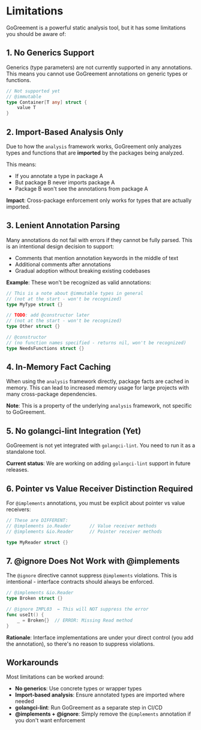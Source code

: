 # Limitations

GoGreement is a powerful static analysis tool, but it has some limitations you should be aware of:

## 1. No Generics Support

Generics (type parameters) are not currently supported in any annotations. This means you cannot use GoGreement annotations on generic types or functions.

```go
// Not supported yet
// @immutable
type Container[T any] struct {
    value T
}
```

## 2. Import-Based Analysis Only

Due to how the `analysis` framework works, GoGreement only analyzes types and functions that are **imported** by the packages being analyzed.

This means:
- If you annotate a type in package A
- But package B never imports package A
- Package B won't see the annotations from package A

**Impact**: Cross-package enforcement only works for types that are actually imported.

## 3. Lenient Annotation Parsing

Many annotations do not fail with errors if they cannot be fully parsed. This is an intentional design decision to support:

- Comments that mention annotation keywords in the middle of text
- Additional comments after annotations
- Gradual adoption without breaking existing codebases

**Example**: These won't be recognized as valid annotations:

```go
// This is a note about @immutable types in general
// (not at the start - won't be recognized)
type MyType struct {}

// TODO: add @constructor later
// (not at the start - won't be recognized)
type Other struct {}

// @constructor
// (no function names specified - returns nil, won't be recognized)
type NeedsFunctions struct {}
```

## 4. In-Memory Fact Caching

When using the `analysis` framework directly, package facts are cached in memory. This can lead to increased memory usage for large projects with many cross-package dependencies.

**Note**: This is a property of the underlying `analysis` framework, not specific to GoGreement.

## 5. No golangci-lint Integration (Yet)

GoGreement is not yet integrated with `golangci-lint`. You need to run it as a standalone tool.

**Current status**: We are working on adding `golangci-lint` support in future releases.

## 6. Pointer vs Value Receiver Distinction Required

For `@implements` annotations, you must be explicit about pointer vs value receivers:

```go
// These are DIFFERENT:
// @implements io.Reader       // Value receiver methods
// @implements &io.Reader      // Pointer receiver methods

type MyReader struct {}
```

## 7. @ignore Does Not Work with @implements

The `@ignore` directive cannot suppress `@implements` violations. This is intentional - interface contracts should always be enforced.

```go
// @implements &io.Reader
type Broken struct {}

// @ignore IMPL03  ← This will NOT suppress the error
func useIt() {
    _ = Broken{}  // ERROR: Missing Read method
}
```

**Rationale**: Interface implementations are under your direct control (you add the annotation), so there's no reason to suppress violations.

## Workarounds

Most limitations can be worked around:

- **No generics**: Use concrete types or wrapper types
- **Import-based analysis**: Ensure annotated types are imported where needed
- **golangci-lint**: Run GoGreement as a separate step in CI/CD
- **@implements + @ignore**: Simply remove the `@implements` annotation if you don't want enforcement